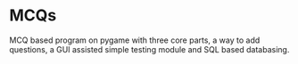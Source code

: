 # MCQs
MCQ based program on pygame with three core parts, a way to add questions, a GUI assisted simple testing module and SQL based databasing.
